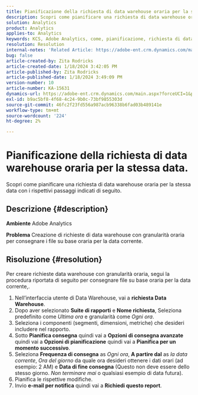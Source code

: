 ```yaml
---
title: Pianificazione della richiesta di data warehouse oraria per la stessa data.
description: Scopri come pianificare una richiesta di data warehouse oraria per la stessa data.
solution: Analytics
product: Analytics
applies-to: Analytics
keywords: KCS, Adobe Analytics, come, pianificazione, richiesta di data warehouse oraria, stessa data
resolution: Resolution
internal-notes: 'Related Article: https://adobe-ent.crm.dynamics.com/main.aspx?appid=c8f3a4cd-a068-e911-a957-000d3a34e00b&pagetype=entityrecord&etn=knowledgearticle&id=b5d08a45-cea0-ea11-a812-000d3a303484'
bug: false
article-created-by: Zita Rodricks
article-created-date: 1/18/2024 3:42:05 PM
article-published-by: Zita Rodricks
article-published-date: 1/18/2024 3:49:09 PM
version-number: 10
article-number: KA-15631
dynamics-url: https://adobe-ent.crm.dynamics.com/main.aspx?forceUCI=1&pagetype=entityrecord&etn=knowledgearticle&id=38e3cf20-18b6-ee11-a569-6045bd0065f9
exl-id: b9ac5bf8-4f68-4c24-9b0c-73bf9855303d
source-git-commit: 46fc2f23fd556a987acb96338b6fad03b489141e
workflow-type: tm+mt
source-wordcount: '224'
ht-degree: 2%

---
```


# Pianificazione della richiesta di data warehouse oraria per la stessa data.


Scopri come pianificare una richiesta di data warehouse oraria per la stessa data con i rispettivi passaggi indicati di seguito.

## Descrizione {#description}


<b>Ambiente</b>
Adobe Analytics

<b>Problema</b>
Creazione di richieste di data warehouse con granularità oraria per consegnare i file su base oraria per la data corrente.


## Risoluzione {#resolution}


Per creare richieste data warehouse con granularità oraria, segui la procedura riportata di seguito per consegnare file su base oraria per la data corrente,.

1. Nell’interfaccia utente di Data Warehouse, vai a <b>richiesta Data Warehouse</b>.
2. Dopo aver selezionato <b>Suite di rapporti</b> e <b>Nome richiesta</b>, Seleziona predefinito come *Ultima ora* e granularità come *Ogni ora*.
3. Seleziona i componenti (segmenti, dimensioni, metriche) che desideri includere nel rapporto.
4. Sotto <b>Pianifica consegna</b> quindi vai a <b>Opzioni di consegna avanzate</b> quindi vai a <b>Opzioni di pianificazione</b> quindi vai a <b>Pianifica per un momento successivo</b>.
5. Seleziona <b>Frequenza di consegna</b> as *Ogni ora*, <b>A partire dal</b> as *la data corrente*, *Ora del giorno* da quale ora desideri ottenere i dati orari (ad esempio: 2 AM) e <b>Data di fine consegna</b> (Questo non deve essere dello stesso giorno. *Non terminare mai* o qualsiasi esempio di data futura).
6. Pianifica le rispettive modifiche.
7. Invio <b>e-mail per notifica</b> quindi vai a <b>Richiedi questo report</b>.
